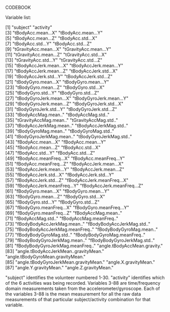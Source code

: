 CODEBOOK


Variable list:


 [1] "subject"                              "activity"                            
 [3] "tBodyAcc.mean...X"                    "tBodyAcc.mean...Y"                   
 [5] "tBodyAcc.mean...Z"                    "tBodyAcc.std...X"                    
 [7] "tBodyAcc.std...Y"                     "tBodyAcc.std...Z"                    
 [9] "tGravityAcc.mean...X"                 "tGravityAcc.mean...Y"                
[11] "tGravityAcc.mean...Z"                 "tGravityAcc.std...X"                 
[13] "tGravityAcc.std...Y"                  "tGravityAcc.std...Z"                 
[15] "tBodyAccJerk.mean...X"                "tBodyAccJerk.mean...Y"               
[17] "tBodyAccJerk.mean...Z"                "tBodyAccJerk.std...X"                
[19] "tBodyAccJerk.std...Y"                 "tBodyAccJerk.std...Z"                
[21] "tBodyGyro.mean...X"                   "tBodyGyro.mean...Y"                  
[23] "tBodyGyro.mean...Z"                   "tBodyGyro.std...X"                   
[25] "tBodyGyro.std...Y"                    "tBodyGyro.std...Z"                   
[27] "tBodyGyroJerk.mean...X"               "tBodyGyroJerk.mean...Y"              
[29] "tBodyGyroJerk.mean...Z"               "tBodyGyroJerk.std...X"               
[31] "tBodyGyroJerk.std...Y"                "tBodyGyroJerk.std...Z"               
[33] "tBodyAccMag.mean.."                   "tBodyAccMag.std.."                   
[35] "tGravityAccMag.mean.."                "tGravityAccMag.std.."                
[37] "tBodyAccJerkMag.mean.."               "tBodyAccJerkMag.std.."               
[39] "tBodyGyroMag.mean.."                  "tBodyGyroMag.std.."                  
[41] "tBodyGyroJerkMag.mean.."              "tBodyGyroJerkMag.std.."              
[43] "fBodyAcc.mean...X"                    "fBodyAcc.mean...Y"                   
[45] "fBodyAcc.mean...Z"                    "fBodyAcc.std...X"                    
[47] "fBodyAcc.std...Y"                     "fBodyAcc.std...Z"                    
[49] "fBodyAcc.meanFreq...X"                "fBodyAcc.meanFreq...Y"               
[51] "fBodyAcc.meanFreq...Z"                "fBodyAccJerk.mean...X"               
[53] "fBodyAccJerk.mean...Y"                "fBodyAccJerk.mean...Z"               
[55] "fBodyAccJerk.std...X"                 "fBodyAccJerk.std...Y"                
[57] "fBodyAccJerk.std...Z"                 "fBodyAccJerk.meanFreq...X"           
[59] "fBodyAccJerk.meanFreq...Y"            "fBodyAccJerk.meanFreq...Z"           
[61] "fBodyGyro.mean...X"                   "fBodyGyro.mean...Y"                  
[63] "fBodyGyro.mean...Z"                   "fBodyGyro.std...X"                   
[65] "fBodyGyro.std...Y"                    "fBodyGyro.std...Z"                   
[67] "fBodyGyro.meanFreq...X"               "fBodyGyro.meanFreq...Y"              
[69] "fBodyGyro.meanFreq...Z"               "fBodyAccMag.mean.."                  
[71] "fBodyAccMag.std.."                    "fBodyAccMag.meanFreq.."              
[73] "fBodyBodyAccJerkMag.mean.."           "fBodyBodyAccJerkMag.std.."           
[75] "fBodyBodyAccJerkMag.meanFreq.."       "fBodyBodyGyroMag.mean.."             
[77] "fBodyBodyGyroMag.std.."               "fBodyBodyGyroMag.meanFreq.."         
[79] "fBodyBodyGyroJerkMag.mean.."          "fBodyBodyGyroJerkMag.std.."          
[81] "fBodyBodyGyroJerkMag.meanFreq.."      "angle.tBodyAccMean.gravity."         
[83] "angle.tBodyAccJerkMean..gravityMean." "angle.tBodyGyroMean.gravityMean."    
[85] "angle.tBodyGyroJerkMean.gravityMean." "angle.X.gravityMean."                
[87] "angle.Y.gravityMean."                 "angle.Z.gravityMean." 

"subject" identifies the volunteer numbered 1-30.
"activity" identifies which of the 6 activities was being recorded.
Variables 3-88 are time/frequency domain measurements taken from the accelerometer/gyroscope. 
Each of the variables 3-88 is the mean measurement for all the raw data measurements of that particular subject/activity combination for that variable.
